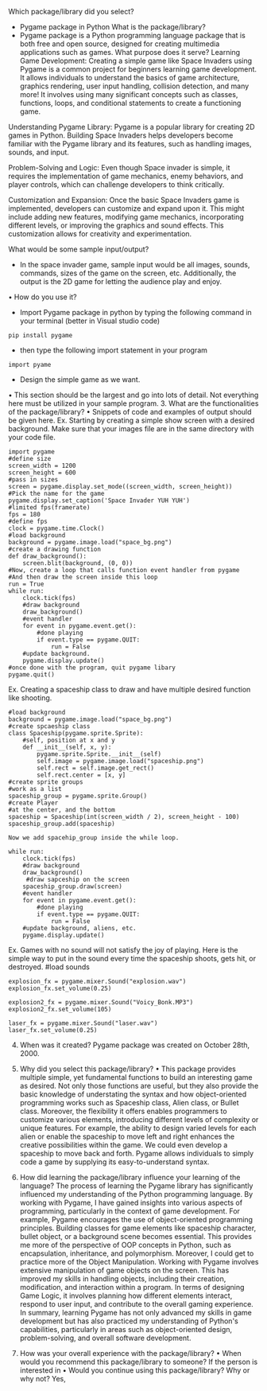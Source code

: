 Which package/library did you select?
- Pygame package in Python
What is the package/library?
-	Pygame package is a Python programming language package that is both free and open source, designed for creating multimedia applications such as games.
What purpose does it serve?
Learning Game Development:
Creating a simple game like Space Invaders using Pygame is a common project for beginners learning game development. It allows individuals to understand the basics of game architecture, graphics rendering, user input handling, collision detection, and many more! It involves using many significant concepts such as classes, functions, loops, and conditional statements to create a functioning game.

Understanding Pygame Library:
Pygame is a popular library for creating 2D games in Python. Building Space Invaders helps developers become familiar with the Pygame library and its features, such as handling images, sounds, and input.

Problem-Solving and Logic:
Even though Space invader is simple, it requires the implementation of game mechanics, enemy behaviors, and player controls, which can challenge developers to think critically.

Customization and Expansion:
Once the basic Space Invaders game is implemented, developers can customize and expand upon it. This might include adding new features, modifying game mechanics, incorporating different levels, or improving the graphics and sound effects. This customization allows for creativity and experimentation.


What would be some sample input/output?
- In the space invader game, sample input would be all images, sounds, commands, sizes of the game on the screen, etc. Additionally, the output is the 2D game for letting the audience play and enjoy.

• How do you use it? 
- Import Pygame package in python by typing the following command in your terminal (better in Visual studio code)
```
pip install pygame
```
- then type the following import statement in your program
```
import pyame
```
- Design the simple game as we want.

• This section should be the largest and go into lots of detail. Not everything here must be utilized in your sample program.
3. What are the functionalities of the package/library? 
• Snippets of code and examples of output should be given here. 
Ex. Starting by creating a simple show screen with a desired background. Make sure that your images file are in the same directory with your code file.
```
import pygame
#define size
screen_width = 1200
screen_height = 600
#pass in sizes
screen = pygame.display.set_mode((screen_width, screen_height))
#Pick the name for the game
pygame.display.set_caption('Space Invader YUH YUH')
#limited fps(framerate)
fps = 180
#define fps
clock = pygame.time.Clock()
#load background
background = pygame.image.load("space_bg.png")
#create a drawing function
def draw_background():
    screen.blit(background, (0, 0))
#Now, create a loop that calls function event handler from pygame
#And then draw the screen inside this loop
run = True
while run:
    clock.tick(fps)
    #draw background
    draw_background()
    #event handler
    for event in pygame.event.get():
        #done playing
        if event.type == pygame.QUIT:
            run = False 
    #update background.
    pygame.display.update()
#once done with the program, quit pygame libary
pygame.quit()
```

Ex. Creating a spaceship class to draw and have multiple desired function like shooting.
```
#load background
background = pygame.image.load("space_bg.png")
#create spcaeship class
class Spaceship(pygame.sprite.Sprite):
    #self, position at x and y
    def __init__(self, x, y):
        pygame.sprite.Sprite.__init__(self)
        self.image = pygame.image.load("spaceship.png")
        self.rect = self.image.get_rect()
        self.rect.center = [x, y]
#create sprite groups
#work as a list
spaceship_group = pygame.sprite.Group()
#create Player
#at the center, and the bottom
spaceship = Spaceship(int(screen_width / 2), screen_height - 100)
spaceship_group.add(spaceship)
 
Now we add spacehip_group inside the while loop.

while run:
    clock.tick(fps)
    #draw background
    draw_background()
     #draw sapceship on the screen
    spaceship_group.draw(screen)
    #event handler
    for event in pygame.event.get():
        #done playing
        if event.type == pygame.QUIT:
            run = False 
    #update background, aliens, etc.
    pygame.display.update()
```
Ex. Games with no sound will not satisfy the joy of playing. Here is the simple way to put in the sound every time the spaceship shoots, gets hit, or destroyed. 
#load sounds
```
explosion_fx = pygame.mixer.Sound("explosion.wav")
explosion_fx.set_volume(0.25)

explosion2_fx = pygame.mixer.Sound("Voicy_Bonk.MP3")
explosion2_fx.set_volume(105)

laser_fx = pygame.mixer.Sound("laser.wav")
laser_fx.set_volume(0.25)
```


4. When was it created?
Pygame package was created on October 28th, 2000. 

5. Why did you select this package/library?
•   This package provides multiple simple, yet fundamental functions to build an interesting game as desired. Not only those functions are useful, but they also provide the basic knowledge of understating the syntax and how object-oriented programming works such as Spaceship class, Alien class, or Bullet class. Moreover, the flexibility it offers enables programmers to customize various elements, introducing different levels of complexity or unique features. For example, the ability to design varied levels for each alien or enable the spaceship to move left and right enhances the creative possibilities within the game. We could even develop a spaceship to move back and forth. Pygame allows individuals to simply code a game by supplying its easy-to-understand syntax. 



6. How did learning the package/library influence your learning of the language? 
The process of learning the Pygame library has significantly influenced my understanding of the Python programming language. By working with Pygame, I have gained insights into various aspects of programming, particularly in the context of game development. For example, Pygame encourages the use of object-oriented programming principles. Building classes for game elements like spaceship character, bullet object, or a background scene becomes essential. This provides me more of the perspective of OOP concepts in Python, such as encapsulation, inheritance, and polymorphism. Moreover, I could get to practice more of the Object Manipulation. Working with Pygame involves extensive manipulation of game objects on the screen. This has improved my skills in handling objects, including their creation, modification, and interaction within a program. In terms of designing Game Logic, it involves planning how different elements interact, respond to user input, and contribute to the overall gaming experience. In summary, learning Pygame has not only advanced my skills in game development but has also practiced my understanding of Python's capabilities, particularly in areas such as object-oriented design, problem-solving, and overall software development.

7. How was your overall experience with the package/library? 
• When would you recommend this package/library to someone? 
If the person is interested in 
• Would you continue using this package/library? Why or why not?
Yes, 


